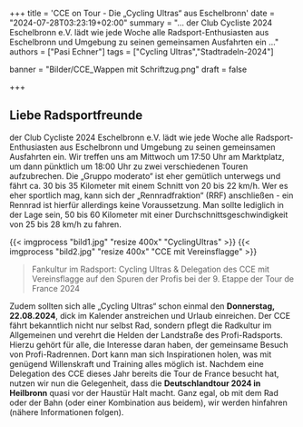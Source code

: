 +++
title = 'CCE on Tour - Die „Cycling Ultras“ aus Eschelbronn'
date = "2024-07-28T03:23:19+02:00"
summary = "... der Club Cycliste 2024 Eschelbronn e.V. lädt wie jede Woche alle Radsport-Enthusiasten aus Eschelbronn und Umgebung zu seinen gemeinsamen Ausfahrten ein ..."
authors = ["Pasi Echner"]
tags = ["Cycling Ultras","Stadtradeln-2024"]

banner = "Bilder/CCE_Wappen mit Schriftzug.png"
draft = false

+++
## Liebe Radsportfreunde

der Club Cycliste 2024 Eschelbronn e.V. lädt wie jede Woche alle Radsport-Enthusiasten aus Eschelbronn und Umgebung zu seinen gemeinsamen Ausfahrten ein. Wir treffen uns am Mittwoch um 17:50 Uhr am Marktplatz, um dann pünktlich um 18:00 Uhr zu zwei verschiedenen Touren aufzubrechen. Die „Gruppo moderato“ ist eher gemütlich unterwegs und fährt ca. 30 bis 35 Kilometer mit einem Schnitt von 20 bis 22 km/h. Wer es eher sportlich mag, kann sich der „Rennradfraktion“ (RRF) anschließen - ein Rennrad ist hierfür allerdings keine Voraussetzung. Man sollte lediglich in der Lage sein, 50 bis 60 Kilometer mit einer Durchschnittsgeschwindigkeit von 25 bis 28 km/h zu fahren.

{{< imgprocess "bild1.jpg" "resize 400x" "CyclingUltras" >}}
{{< imgprocess "bild2.jpg" "resize 400x" "CCE mit Vereinsflagge" >}}

> Fankultur im Radsport: Cycling Ultras & Delegation des CCE mit Vereinsflagge auf den Spuren der Profis bei der 9. Etappe der Tour de France 2024

Zudem sollten sich alle „Cycling Ultras“ schon einmal den **Donnerstag, 22.08.2024**, dick im Kalender anstreichen und Urlaub einreichen. Der CCE fährt bekanntlich nicht nur selbst Rad, sondern pflegt die Radkultur im Allgemeinen und verehrt die Helden der Landstraße des Profi-Radsports. Hierzu gehört für alle, die Interesse daran haben, der gemeinsame Besuch von Profi-Radrennen. Dort kann man sich Inspirationen holen, was mit genügend Willenskraft und Training alles möglich ist. Nachdem eine Delegation des CCE dieses Jahr bereits die Tour de France besucht hat, nutzen wir nun die Gelegenheit, dass die **Deutschlandtour 2024 in Heilbronn** quasi vor der Haustür Halt macht. Ganz egal, ob mit dem Rad oder der Bahn (oder einer Kombination aus beidem), wir werden hinfahren (nähere Informationen folgen).
